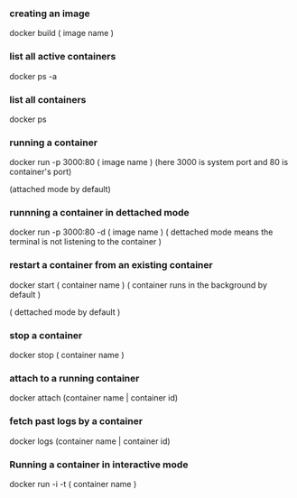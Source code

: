 ### creating an image

docker build ( image name )

### list all active containers

docker ps -a

### list all containers 

docker ps

### running a container 

docker run  -p 3000:80 ( image name ) (here 3000 is system port and 80 is container's port) 

(attached mode by default)

### runnning a container in dettached mode

docker run  -p 3000:80 -d ( image name )
( dettached mode means the terminal is not listening to the container )

### restart a container from an existing container

docker start ( container name ) ( container runs in the background by default )

( dettached mode by default )

### stop a container 

docker stop ( container name )


### attach to a running container

docker attach (container name | container id)

### fetch past logs by a container 

docker logs (container name | container id)

### Running a container in interactive mode 

<!-- -t because this creates a terminal basically -->

docker run -i -t ( container name )